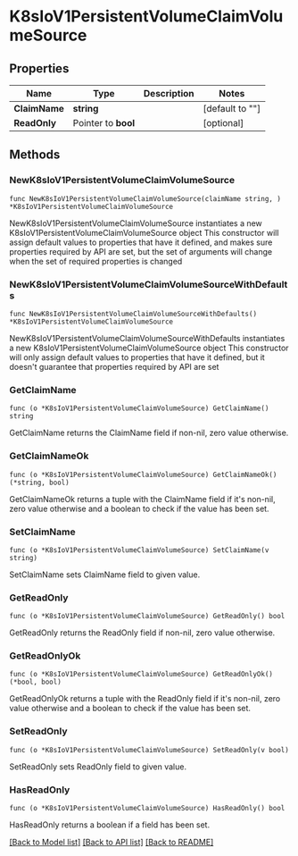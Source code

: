 # K8sIoV1PersistentVolumeClaimVolumeSource

## Properties

Name | Type | Description | Notes
------------ | ------------- | ------------- | -------------
**ClaimName** | **string** |  | [default to ""]
**ReadOnly** | Pointer to **bool** |  | [optional] 

## Methods

### NewK8sIoV1PersistentVolumeClaimVolumeSource

`func NewK8sIoV1PersistentVolumeClaimVolumeSource(claimName string, ) *K8sIoV1PersistentVolumeClaimVolumeSource`

NewK8sIoV1PersistentVolumeClaimVolumeSource instantiates a new K8sIoV1PersistentVolumeClaimVolumeSource object
This constructor will assign default values to properties that have it defined,
and makes sure properties required by API are set, but the set of arguments
will change when the set of required properties is changed

### NewK8sIoV1PersistentVolumeClaimVolumeSourceWithDefaults

`func NewK8sIoV1PersistentVolumeClaimVolumeSourceWithDefaults() *K8sIoV1PersistentVolumeClaimVolumeSource`

NewK8sIoV1PersistentVolumeClaimVolumeSourceWithDefaults instantiates a new K8sIoV1PersistentVolumeClaimVolumeSource object
This constructor will only assign default values to properties that have it defined,
but it doesn't guarantee that properties required by API are set

### GetClaimName

`func (o *K8sIoV1PersistentVolumeClaimVolumeSource) GetClaimName() string`

GetClaimName returns the ClaimName field if non-nil, zero value otherwise.

### GetClaimNameOk

`func (o *K8sIoV1PersistentVolumeClaimVolumeSource) GetClaimNameOk() (*string, bool)`

GetClaimNameOk returns a tuple with the ClaimName field if it's non-nil, zero value otherwise
and a boolean to check if the value has been set.

### SetClaimName

`func (o *K8sIoV1PersistentVolumeClaimVolumeSource) SetClaimName(v string)`

SetClaimName sets ClaimName field to given value.


### GetReadOnly

`func (o *K8sIoV1PersistentVolumeClaimVolumeSource) GetReadOnly() bool`

GetReadOnly returns the ReadOnly field if non-nil, zero value otherwise.

### GetReadOnlyOk

`func (o *K8sIoV1PersistentVolumeClaimVolumeSource) GetReadOnlyOk() (*bool, bool)`

GetReadOnlyOk returns a tuple with the ReadOnly field if it's non-nil, zero value otherwise
and a boolean to check if the value has been set.

### SetReadOnly

`func (o *K8sIoV1PersistentVolumeClaimVolumeSource) SetReadOnly(v bool)`

SetReadOnly sets ReadOnly field to given value.

### HasReadOnly

`func (o *K8sIoV1PersistentVolumeClaimVolumeSource) HasReadOnly() bool`

HasReadOnly returns a boolean if a field has been set.


[[Back to Model list]](../README.md#documentation-for-models) [[Back to API list]](../README.md#documentation-for-api-endpoints) [[Back to README]](../README.md)



